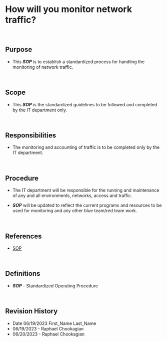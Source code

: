 # How will you monitor network traffic?

<br>

## Purpose

* This ***SOP*** is to establish a standardized process for handling the monitoring of network traffic.

<br>

## Scope

* This ***SOP*** is the standardized guidelines to be followed and completed by the IT department only.

<br>

## Responsibilities

* The monitoring and accounting of traffic is to be completed only by the IT department.

<br>

## Procedure

* The IT department will be responsible for the running and maintenance of any and all environments, networks, access and traffic.

* ***SOP*** will be updated to reflect the current programs and resources to be used for monitoring and any other blue team/red team work.

<br>

## References

* [SOP](../SOPs/)

<br>

## Definitions

* ***SOP*** - Standardized Operating Procedure

<br>

## Revision History

* Date 06/19/2023 First_Name Last_Name
* 06/19/2023 - Raphael Chookagian
* 06/20/2023 - Raphael Chookagian
